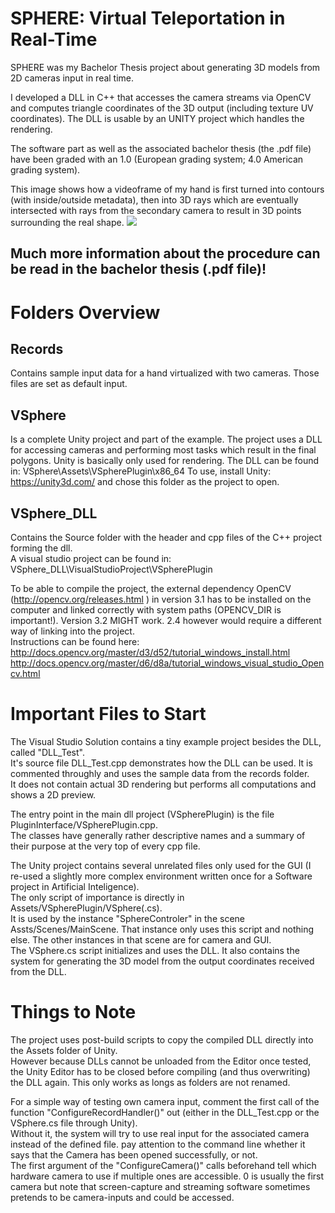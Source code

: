 # SPHERE: Virtual Teleportation in Real-Time

SPHERE was my Bachelor Thesis project about generating 3D models from 2D cameras input in real time.

I developed a DLL in C++ that accesses the camera streams via OpenCV and computes triangle coordinates of the 3D output (including texture UV coordinates).
The DLL is usable by an UNITY project which handles the rendering.

The software part as well as the associated bachelor thesis (the .pdf file) have been graded with an 1.0 (European grading system; 4.0 American grading system).

This image shows how a videoframe of my hand is first turned into contours (with inside/outside metadata), then into 3D rays which are eventually intersected with rays from the secondary camera to result in 3D points surrounding the real shape. 
![](https://github.com/Drarra/SPHERE-Virtual-Teleportation/blob/master/Linked%20Images/header.png)

## Much more information about the procedure can be read in the bachelor thesis (.pdf file)!

# Folders Overview

## Records
Contains sample input data for a hand virtualized with two cameras.
Those files are set as default input.

## VSphere
Is a complete Unity project and part of the example.
The project uses a DLL for accessing cameras and performing most tasks which result in the final polygons. Unity is basically only used for rendering.
The DLL can be found in: VSphere\Assets\VSpherePlugin\x86_64
To use, install Unity: https://unity3d.com/ and chose this folder as the project to open.

## VSphere_DLL
Contains the Source folder with the header and cpp files of the C++ project forming the dll.  
A visual studio project can be found in:   VSphere_DLL\VisualStudioProject\VSpherePlugin  

To be able to compile the project, the external dependency OpenCV (http://opencv.org/releases.html ) in version 3.1 has to be installed on the computer and linked correctly with system paths (OPENCV_DIR is important!). Version 3.2 MIGHT work. 2.4 however would require a different way of linking into the project.  
Instructions can be found here:  
http://docs.opencv.org/master/d3/d52/tutorial_windows_install.html
http://docs.opencv.org/master/d6/d8a/tutorial_windows_visual_studio_Opencv.html



# Important Files to Start

The Visual Studio Solution contains a tiny example project besides the DLL, called "DLL_Test".  
It's source file DLL_Test.cpp demonstrates how the DLL can be used. It is commented throughly and uses the sample data from the records folder.  
It does not contain actual 3D rendering but performs all computations and shows a 2D preview.

The entry point in the main dll project (VSpherePlugin) is the file PluginInterface/VSpherePlugin.cpp.  
The classes have generally rather descriptive names and a summary of their purpose at the very top of every cpp file.

The Unity project contains several unrelated files only used for the GUI (I re-used a slightly more complex environment written once for a Software project in Artificial Inteligence).  
The only script of importance is directly in   Assets/VSpherePlugin/VSphere(.cs).  
It is used by the instance "SphereControler" in the scene Assts/Scenes/MainScene. That instance only uses this script and nothing else. The other instances in that scene are for camera and GUI.  
The VSphere.cs script initializes and uses the DLL. It also contains the system for generating the 3D model from the output coordinates received from the DLL.


# Things to Note

The project uses post-build scripts to copy the compiled DLL directly into the Assets folder of Unity.  
However because DLLs cannot be unloaded from the Editor once tested, the Unity Editor has to be closed before compiling (and thus overwriting) the DLL again. This only works as longs as folders are not renamed.

For a simple way of testing own camera input, comment the first call of the function "ConfigureRecordHandler()" out (either in the DLL_Test.cpp or the VSphere.cs file through Unity).  
Without it, the system will try to use real input for the associated camera instead of the defined file. pay attention to the command line whether it says that the Camera has been opened successfully, or not.  
The first argument of the "ConfigureCamera()" calls beforehand tell which hardware camera to use if multiple ones are accessible. 0 is usually the first camera but note that screen-capture and streaming software sometimes pretends to be camera-inputs and could be accessed.
